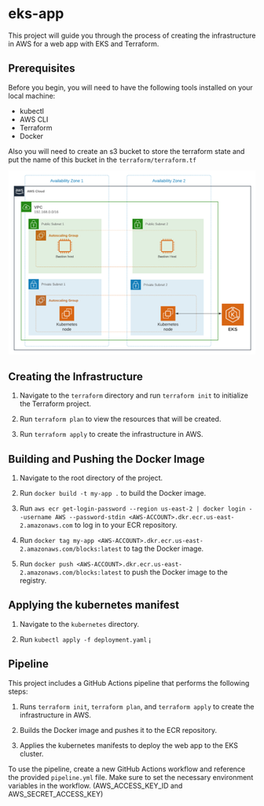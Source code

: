 # eks-app

This project will guide you through the process of creating the infrastructure in AWS for a web app with EKS and Terraform.

## Prerequisites

Before you begin, you will need to have the following tools installed on your local machine:

- kubectl
- AWS CLI
- Terraform
- Docker

Also you will need to create an s3 bucket to store the terraform state and put the name of this bucket in the `terraform/terraform.tf`

![Architecture](images/eks-architecture.png
)

## Creating the Infrastructure

1. Navigate to the `terraform` directory and run `terraform init` to initialize the Terraform project.

2. Run `terraform plan` to view the resources that will be created.

3. Run `terraform apply` to create the infrastructure in AWS.

## Building and Pushing the Docker Image

1. Navigate to the root directory of the project.

2. Run `docker build -t my-app .` to build the Docker image.

3. Run `aws ecr get-login-password --region us-east-2 | docker login --username AWS --password-stdin <AWS-ACCOUNT>.dkr.ecr.us-east-2.amazonaws.com` to log in to your ECR repository.

4. Run `docker tag my-app <AWS-ACCOUNT>.dkr.ecr.us-east-2.amazonaws.com/blocks:latest` to tag the Docker image.

5. Run `docker push <AWS-ACCOUNT>.dkr.ecr.us-east-2.amazonaws.com/blocks:latest` to push the Docker image to the registry.

## Applying the kubernetes manifest

1. Navigate to the `kubernetes` directory.

2. Run `kubectl apply -f deployment.yaml` ¡

## Pipeline

This project includes a GitHub Actions pipeline that performs the following steps:

1. Runs `terraform init`, `terraform plan`, and `terraform apply` to create the infrastructure in AWS.

2. Builds the Docker image and pushes it to the ECR repository.

3. Applies the kubernetes manifests to deploy the web app to the EKS cluster.

To use the pipeline, create a new GitHub Actions workflow and reference the provided `pipeline.yml` file. Make sure to set the necessary environment variables in the workflow. (AWS_ACCESS_KEY_ID and AWS_SECRET_ACCESS_KEY)
